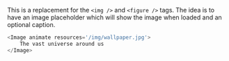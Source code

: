 This is a replacement for the `<img />` and `<figure />` tags. The idea is to have
an image placeholder which will show the image when loaded and an optional caption.

```js
<Image animate resources='/img/wallpaper.jpg'>
    The vast universe around us
</Image>
```
